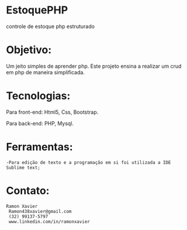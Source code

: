 # EstoquePHP
controle de estoque php estruturado

<h1>Objetivo:</h1>
Um jeito simples de aprender php. 
Este projeto ensina a realizar um crud em php de maneira simplificada.

# Tecnologias:

Para front-end: 
	Html5,
	Css,
  Bootstrap.

Para back-end:
	PHP, 
	Mysql.


# Ferramentas:
	-Para edição de texto e a programação em si foi utilizada a IDE Sublime text; 
        
# Contato: 
	Ramon Xavier
	 Ramon438xavier@gmail.com
	 (32) 99137-5797
	 www.linkedin.com/in/ramonxavier

